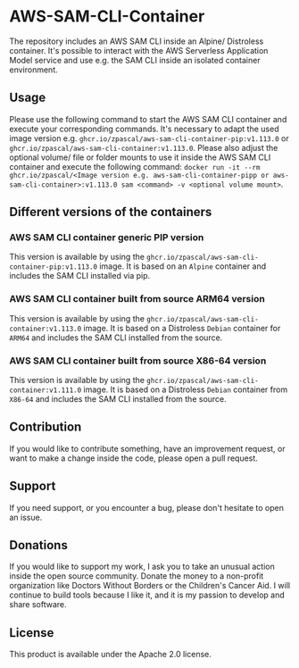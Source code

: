 # AWS-SAM-CLI-Container
The repository includes an AWS SAM CLI inside an Alpine/ Distroless container. It's possible to interact with the AWS Serverless Application Model service and use e.g. the SAM CLI inside an isolated container environment.

## Usage

Please use the following command to start the AWS SAM CLI container and execute your corresponding commands. It's necessary to adapt the used image version e.g. `ghcr.io/zpascal/aws-sam-cli-container-pip:v1.113.0` or `ghcr.io/zpascal/aws-sam-cli-container:v1.113.0`. Please also adjust the optional volume/ file or folder mounts to use it inside the AWS SAM CLI container and execute the following command: `docker run -it --rm ghcr.io/zpascal/<Image version e.g. aws-sam-cli-container-pipp or aws-sam-cli-container>:v1.113.0 sam <command> -v <optional volume mount>`.

## Different versions of the containers

### AWS SAM CLI container generic PIP version

This version is available by using the `ghcr.io/zpascal/aws-sam-cli-container-pip:v1.113.0` image. It is based on an `Alpine` container and includes the SAM CLI installed via pip.

### AWS SAM CLI container built from source ARM64 version

This version is available by using the `ghcr.io/zpascal/aws-sam-cli-container:v1.113.0` image. It is based on a Distroless `Debian` container for `ARM64` and includes the SAM CLI installed from the source.

### AWS SAM CLI container built from source X86-64 version

This version is available by using the `ghcr.io/zpascal/aws-sam-cli-container:v1.111.0` image. It is based on a Distroless `Debian` container from `X86-64` and includes the SAM CLI installed from the source.

## Contribution
If you would like to contribute something, have an improvement request, or want to make a change inside the code, please open a pull request.

## Support
If you need support, or you encounter a bug, please don't hesitate to open an issue.

## Donations
If you would like to support my work, I ask you to take an unusual action inside the open source community. Donate the money to a non-profit organization like Doctors Without Borders or the Children's Cancer Aid. I will continue to build tools because I like it, and it is my passion to develop and share software.

## License
This product is available under the Apache 2.0 license.
